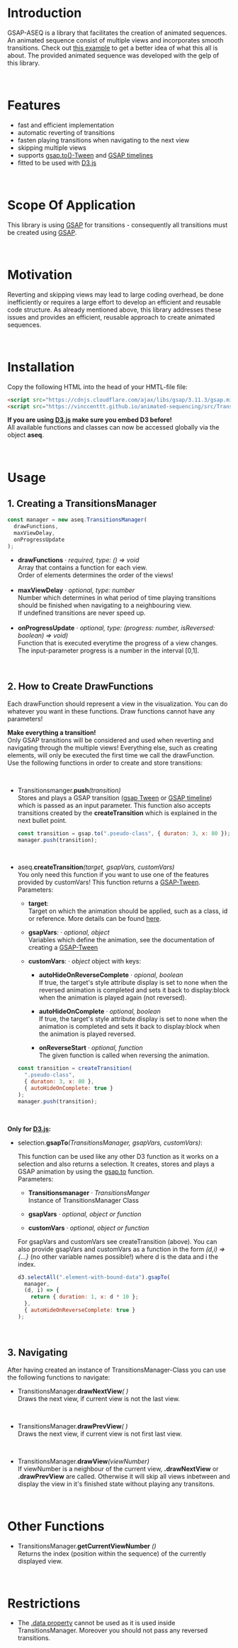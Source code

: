 # **Introduction**

GSAP-ASEQ is a library that facilitates the creation of animated sequences. An animated sequence consist of multiple views and incorporates smooth transitions. Check out [this example](https://vinccenttt.github.io/anomaly-heatmap-aseq/) to get a better idea of what this all is about. The provided animated sequence was developed with the gelp of this library.

<br/>

# **Features**

- fast and efficient implementation
- automatic reverting of transitions
- fasten playing transitions when navigating to the next view
- skipping multiple views
- supports [gsap.to()-Tween](<https://greensock.com/docs/v3/GSAP/gsap.to()>) and [GSAP timelines](https://greensock.com/docs/v3/GSAP/Timeline)
- fitted to be used with [D3.js](https://d3js.org/)

<br/>

# **Scope Of Application**

This library is using [GSAP](https://greensock.com/) for transitions - consequently all transitions must be created using [GSAP](https://greensock.com/).

<br/>

# **Motivation**

Reverting and skipping views may lead to large coding overhead, be done inefficiently or requires a large effort to develop an efficient and reusable code structure. As already mentioned above, this library addresses these issues and provides an efficient, reusable approach to create animated sequences.

<br/>

# **Installation**

Copy the following HTML into the head of your HMTL-file file:

```html
<script src="https://cdnjs.cloudflare.com/ajax/libs/gsap/3.11.3/gsap.min.js"></script>
<script src="https://vinccenttt.github.io/animated-sequencing/src/TransitionsManager.js"></script>
```

**If you are using [D3.js](https://d3js.org/) make sure you embed D3 before!**  
All available functions and classes can now be accessed globally via the object **aseq**.

<br/>

# **Usage**

## 1. Creating a TransitionsManager

```js
const manager = new aseq.TransitionsManager(
  drawFunctions,
  maxViewDelay,
  onProgressUpdate
);
```

- **drawFunctions** · _required, type: () => void_  
  Array that contains a function for each view.  
  Order of elements determines the order of the views!  
  <br/>
- **maxViewDelay** · _optional, type: number_  
  Number which determines in what period of time playing transitions should be finished when navigating to a neighbouring view.  
  If undefined transitions are never speed up.  
  <br/>
- **onProgressUpdate** · _optional, type: (progress: number, isReversed: boolean) => void)_  
  Function that is executed everytime the progress of a view changes.  
  The input-parameter progress is a number in the interval [0,1].

<br/>

## 2. How to Create DrawFunctions

Each drawFunction should represent a view in the visualization. You can do whatever you want in these functions. Draw functions cannot have any parameters!

**Make everything a transition!**  
 Only GSAP transitions will be considered and used when reverting and navigating through the multiple views! Everything else, such as creating elements, will only be executed the first time we call the drawFunction.  
Use the following functions in order to create and store transitions:

<br/>

- Transitionsmanger.**push**_(transition)_  
  Stores and plays a GSAP transition ([gsap Tween](https://greensock.com/docs/v3/GSAP/Tween) or [GSAP timeline](https://greensock.com/docs/v3/GSAP/Timeline)) which is passed as an input parameter. This function also accepts transitions created by the **createTransition** which is explained in the next bullet point.

  ```js
  const transition = gsap.to(".pseudo-class", { duraton: 3, x: 80 });
  manager.push(transition);
  ```

<br/>

- aseq.**createTransition**_(target, gsapVars, customVars)_  
  You only need this function if you want to use one of the features provided by customVars! This function returns a [GSAP-Tween](https://greensock.com/docs/v3/GSAP/Tween).  
  Parameters:

  - **target**:  
  Target on which the animation should be applied, such as a class, id or reference. More details can be found [here](<https://greensock.com/docs/v3/GSAP/gsap.to()>).

  - **gsapVars**: · _optional, object_  
    Variables which define the animation, see the documentation of creating a [GSAP-Tween](https://greensock.com/docs/v3/GSAP/Tween)
  - **customVars**: · _object_
    object with keys:

    - **autoHideOnReverseComplete** · _opional, boolean_  
      If true, the target's style attribute display is set to none when the reversed animation is completed and sets it back to display:block when the animation is played again (not reversed).

    - **autoHideOnComplete** · _optional, boolean_  
      If true, the target's style attribute display is set to none when the animation is completed and sets it back to display:block when the animation is played reversed.

    - **onReverseStart** · _optional, function_  
      The given function is called when reversing the animation.

  ```js
  const transition = createTransition(
    ".pseudo-class",
    { duraton: 3, x: 80 },
    { autoHideOnComplete: true }
  );
  manager.push(transition);
  ```

<br/>

**Only for [D3.js](https://d3js.org/):**

- selection.**gsapTo**_(TransitionsManager, gsapVars, customVars)_:

  This function can be used like any other D3 function as it works on a selection and also returns a selection. It creates, stores and plays a GSAP animation by using the [gsap.to](<https://greensock.com/docs/v3/GSAP/gsap.to()>) function.  
  Parameters:

  - **Transitionsmanager** · _TransitionsManger_  
    Instance of TransitionsManager Class

  - **gsapVars** · _optional, object or function_

  - **customVars** · _optional, object or function_
    <br/>

  For gsapVars and customVars see createTransition (above). You can also provide gsapVars and customVars as a function in the form _(d,i) => {...}_ (no other variable names possible!) where d is the data and i the index.

  ```js
  d3.selectAll(".element-with-bound-data").gsapTo(
    manager,
    (d, i) => {
      return { duration: 1, x: d * 10 };
    },
    { autoHideOnReverseComplete: true }
  );
  ```

<br/>

## 3. Navigating

After having created an instance of TransitionsManager-Class you can use the following functions to navigate:

- TransitionsManager.**drawNextView**_( )_  
  Draws the next view, if current view is not the last view.

<br/>

- TransitionsManager.**drawPrevView**_( )_  
  Draws the next view, if current view is not first last view.

<br/>

- TransitionsManager.**drawView**_(viewNumber)_  
  If viewNumber is a neighbour of the current view, **.drawNextView** or **.drawPrevView** are called. Otherwise it will skip all views inbetween and display the view in it's finished state without playing any transitons.

<br/>

# Other Functions

- TransitionsManager.**getCurrentViewNumber** _()_  
  Returns the index (position within the sequence) of the currently displayed view.

<br/>

# Restrictions

- The [.data property](https://greensock.com/docs/v3/GSAP/Tween/data) cannot be used as it is used inside TransitionsManager. Moreover you should not pass any reversed transitions.
